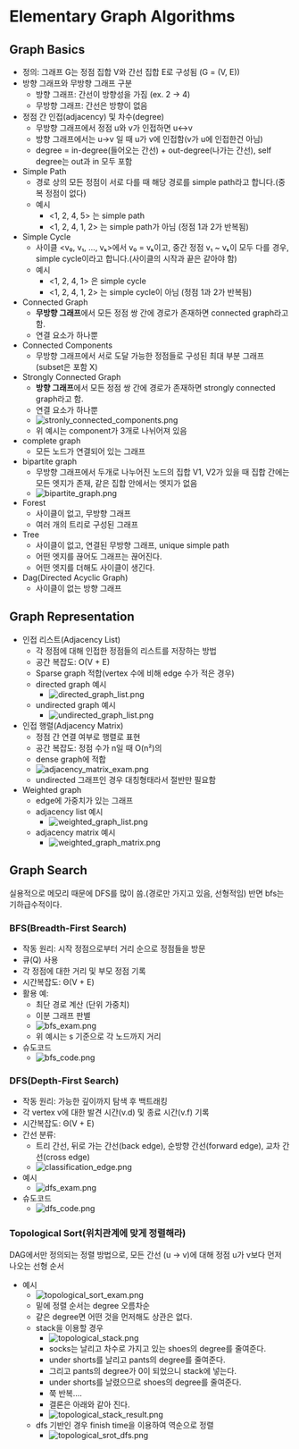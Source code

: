 # Elementary Graph Algorithms

## Graph Basics
- 정의: 그래프 G는 정점 집합 V와 간선 집합 E로 구성됨 (G = (V, E))
- 방향 그래프와 무방향 그래프 구분
  - 방향 그래프: 간선이 방향성을 가짐 (ex. 2 → 4)
  - 무방향 그래프: 간선은 방향이 없음
- 정점 간 인접(adjacency) 및 차수(degree)
  - 무방향 그래프에서 정점 u와 v가 인접하면 u↔v
  - 방향 그래프에서는 u→v 일 때 u가 v에 인접함(v가 u에 인접한건 아님)
  - degree = in-degree(들어오는 간선) + out-degree(나가는 간선), self degree는 out과 in 모두 포함
- Simple Path
  - 경로 상의 모든 정점이 서로 다를 때 해당 경로를 simple path라고 합니다.(중복 정점이 없다)
  - 예시
    - <1, 2, 4, 5> 는 simple path
    - <1, 2, 4, 1, 2> 는 simple path가 아님 (정점 1과 2가 반복됨)
- Simple Cycle
  - 사이클 <v₀, v₁, ..., vₖ>에서 v₀ = vₖ이고, 중간 정점 v₁ ~ vₖ이 모두 다를 경우, simple cycle이라고 합니다.(사이클의 시작과 끝은 같아야 함)
  - 예시
    - <1, 2, 4, 1> 은 simple cycle
    - <1, 2, 4, 1, 2> 는 simple cycle이 아님 (정점 1과 2가 반복됨)
- Connected Graph  
  - **무방향 그래프**에서 모든 정점 쌍 간에 경로가 존재하면 connected graph라고 함.
  - 연결 요소가 하나뿐
- Connected Components
  - 무방향 그래프에서 서로 도달 가능한 정점들로 구성된 최대 부분 그래프(subset은 포함 X)
- Strongly Connected Graph
  - **방향 그래프**에서 모든 정점 쌍 간에 경로가 존재하면 strongly connected graph라고 함.
  - 연결 요소가 하나뿐
  - ![stronly_connected_components.png](./images/stronly_connected_components.png)
  - 위 예시는 component가 3개로 나뉘어져 있음
- complete graph
  - 모든 노드가 연결되어 있는 그래프
- bipartite graph
  - 무방향 그래프에서 두개로 나누어진 노드의 집합 V1, V2가 있을 때 집합 간에는 모든 엣지가 존재, 같은 집합 안에서는 엣지가 없음
  - ![bipartite_graph.png](./images/bipartite_graph.png)
- Forest
  - 사이클이 없고, 무방향 그래프
  - 여러 개의 트리로 구성된 그래프
- Tree
  - 사이클이 없고, 연결된 무방향 그래프, unique simple path
  - 어떤 엣지를 끊어도 그래프는 끊어진다.
  - 어떤 엣지를 더해도 사이클이 생긴다.
- Dag(Directed Acyclic Graph)
  - 사이클이 없는 방향 그래프

## Graph Representation
- 인접 리스트(Adjacency List)
  - 각 정점에 대해 인접한 정점들의 리스트를 저장하는 방법
  - 공간 복잡도: O(V + E)
  - Sparse graph 적합(vertex 수에 비해 edge 수가 적은 경우)
  - directed graph 예시
    - ![directed_graph_list.png](./images/directed_graph_list.png)
  - undirected graph 예시
    - ![undirected_graph_list.png](./images/undirected_graph_list.png)
- 인접 행렬(Adjacency Matrix)
  - 정점 간 연결 여부로 행렬로 표현
  - 공간 복잡도: 정점 수가 n일 때 O(n²)의 
  - dense graph에 적합
  - ![adjacency_matrix_exam.png](./images/adjacency_matrix_exam.png)
  - undirected 그래프인 경우 대칭형태라서 절반만 필요함 
- Weighted graph
  - edge에 가중치가 있는 그래프
  - adjacency list 예시
    - ![weighted_graph_list.png](./images/weighted_graph_list.png)
  - adjacency matrix 예시
    - ![weighted_graph_matrix.png](./images/weighted_graph_matrix.png)

## Graph Search
실용적으로 메모리 때문에 DFS를 많이 씀.(경로만 가지고 있음, 선형적임) 반면 bfs는 기하급수적이다.

### BFS(Breadth-First Search)
- 작동 원리: 시작 정점으로부터 거리 순으로 정점들을 방문
- 큐(Q) 사용
- 각 정점에 대한 거리 및 부모 정점 기록
- 시간복잡도: Θ(V + E)
- 활용 예:
  - 최단 경로 계산 (단위 가중치)
  - 이분 그래프 판별
  - ![bfs_exam.png](./images/bfs_exam.png)
  - 위 예시는 s 기준으로 각 노드까지 거리
- 슈도코드
  - ![bfs_code.png](./images/bfs_code.png)

### DFS(Depth-First Search)
- 작동 원리: 가능한 깊이까지 탐색 후 백트래킹
- 각 vertex v에 대한 발견 시간(v.d) 및 종료 시간(v.f) 기록
- 시간복잡도: Θ(V + E)
- 간선 분류:
  - 트리 간선, 뒤로 가는 간선(back edge), 순방향 간선(forward edge), 교차 간선(cross edge)
  - ![classification_edge.png](./images/classification_edge.png)
- 예시
  - ![dfs_exam.png](./images/dfs_exam.png)
- 슈도코드
  - ![dfs_code.png](./images/dfs_code.png)

### Topological Sort(위치관계에 맞게 정렬해라)
DAG에서만 정의되는 정렬 방법으로, 모든 간선 (u → v)에 대해 정점 u가 v보다 먼저 나오는 선형 순서
- 예시
  - ![topological_sort_exam.png](./images/topological_sort_exam.png)
  - 밑에 정렬 순서는 degree 오름차순
  - 같은 degree면 어떤 것을 먼저해도 상관은 없다.
  - stack을 이용할 경우
    - ![topological_stack.png](./images/topological_stack.png)
    - socks는 날리고 차수로 가지고 있는 shoes의 degree를 줄여준다.
    - under shorts를 날리고 pants의 degree를 줄여준다.
    - 그리고 pants의 degree가 0이 되었으니 stack에 넣는다.
    - under shorts를 날렸으므로 shoes의 degree를 줄여준다.
    - 쭉 반복....
    - 결론은 아래와 같아 진다.
    - ![topological_stack_result.png](./images/topological_stack_result.png)
  - dfs 기반인 경우 finish time을 이용하여 역순으로 정렬
    - ![topological_srot_dfs.png](./images/topological_srot_dfs.png)